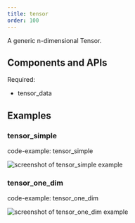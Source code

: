 ```yaml
---
title: tensor
order: 100
---
```


A generic n-dimensional Tensor.

## Components and APIs

Required:
* tensor_data

## Examples

### tensor_simple

code-example: tensor_simple

<picture>
  <source media="(max-width: 480px)" srcset="https://static.rerun.io/tensor_simple/1aead2554496737e9267a5ab5220dbc89da851ee/480w.png">
  <source media="(max-width: 768px)" srcset="https://static.rerun.io/tensor_simple/1aead2554496737e9267a5ab5220dbc89da851ee/768w.png">
  <source media="(max-width: 1024px)" srcset="https://static.rerun.io/tensor_simple/1aead2554496737e9267a5ab5220dbc89da851ee/1024w.png">
  <source media="(max-width: 1200px)" srcset="https://static.rerun.io/tensor_simple/1aead2554496737e9267a5ab5220dbc89da851ee/1200w.png">
  <img src="https://static.rerun.io/tensor_simple/1aead2554496737e9267a5ab5220dbc89da851ee/full.png" alt="screenshot of tensor_simple example">
</picture>

### tensor_one_dim

code-example: tensor_one_dim

<picture>
  <source media="(max-width: 480px)" srcset="https://static.rerun.io/tensor_one_dim/cbf24b466fe9d9639777aefb34f1a00c3f30d7ab/480w.png">
  <source media="(max-width: 768px)" srcset="https://static.rerun.io/tensor_one_dim/cbf24b466fe9d9639777aefb34f1a00c3f30d7ab/768w.png">
  <source media="(max-width: 1024px)" srcset="https://static.rerun.io/tensor_one_dim/cbf24b466fe9d9639777aefb34f1a00c3f30d7ab/1024w.png">
  <source media="(max-width: 1200px)" srcset="https://static.rerun.io/tensor_one_dim/cbf24b466fe9d9639777aefb34f1a00c3f30d7ab/1200w.png">
  <img src="https://static.rerun.io/tensor_one_dim/cbf24b466fe9d9639777aefb34f1a00c3f30d7ab/full.png" alt="screenshot of tensor_one_dim example">
</picture>


